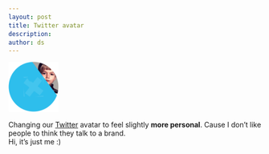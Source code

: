 ```yaml
---
layout: post
title: Twitter avatar
description:
author: ds
---
```


<img class="seamless" style="max-width: 100px;" src="/content/images/2016/11/twitter.png" alt="Twitter-Avatar @_DECAF">

Changing our [Twitter](https://twitter.com/_DECAF) avatar to feel slightly __more personal__. Cause I don’t like people to think they talk to a brand.  
Hi, it’s just me :)
